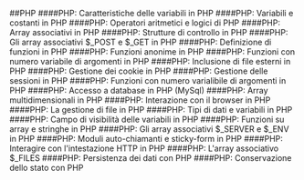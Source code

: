##PHP
####PHP: Caratteristiche delle variabili in PHP
####PHP: Variabili e costanti in PHP
####PHP: Operatori aritmetici e logici di PHP
####PHP: Array associativi in PHP
####PHP: Strutture di controllo in PHP
####PHP: Gli array associativi $_POST e $_GET in PHP
####PHP: Definizione di funzioni in PHP
####PHP: Funzioni anonime in PHP
####PHP: Funzioni con numero variabile di argomenti in PHP
####PHP: Inclusione di file esterni in PHP
####PHP: Gestione dei cookie in PHP
####PHP: Gestione delle sessioni in PHP
####PHP: Funzioni con numero varialibile di argomenti in PHP
####PHP: Accesso a database in PHP (MySql)
####PHP: Array multidimensionali in PHP
####PHP: Interazione con il browser in PHP
####PHP: La gestione di file in PHP
####PHP: Tipi di dati e variabili in PHP
####PHP: Campo di visibilità delle variabili in PHP
####PHP: Funzioni su array e stringhe in PHP
####PHP: Gli array associativi $_SERVER e $_ENV in PHP
####PHP: Moduli auto-chiamanti e sticky-form in PHP
####PHP: Interagire con l'intestazione HTTP in PHP
####PHP: L'array associativo $_FILES
####PHP: Persistenza dei dati con PHP
####PHP: Conservazione dello stato con PHP

